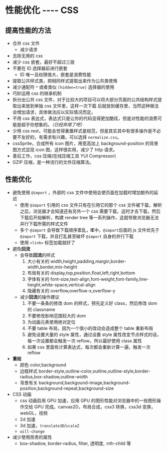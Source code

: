 # 性能优化 ---- CSS

## 提高性能的方法

- 合并 css 文件
  - 减少请求
- 去除无用的 css
- 减少 css 嵌套，最好不超过三层
- 不要在 ID 选择器前进行嵌套
  - ID 唯一且权限值大，嵌套是浪费性能
- 提取公共样式类，把相同样式提取出来作为公共类使用
- 减少通配符 `*` 或者类似 `[hidden=true]` 选择器的使用
- 巧妙运用 css 的继承机制
- 拆分出公共 css 文件，对于比较大的项目可以将大部分页面的公共结构样式提取出来放到单独 css 文件里，这样一次下载 后就放到缓存里，当然这种做法会增加请求，具体做法应以实际情况而定。
- 不用 css 表达式，表达式只是让你的代码显得更加酷炫，但是对性能的浪费可能是超乎你想象的。_（已经弃用了吧）_
- 少用 css rest，可能会觉得重置样式是规范，但是其实其中有很多操作是不必要不友好的，有需求有兴趣，可以选择 `normalize.css`。
- cssSprite，合成所有 icon 图片，用宽高加上 background-position 的背景图方式显现 icon 图，这样很实用，减少了 http 请求。
- 善后工作，css 压缩(在线压缩工具 YUI Compressor)
- GZIP 压缩，是一种流行的文件压缩算法。

## 性能优化

- 避免使用 `@import` ，外部的 css 文件中使用会使页面在加载时增加额外的延迟
  - 使用 `@import` 引用的 css 文件只有在引用它的那个 css 文件被下载，解析之后，浏览器才会知道还有另外一个 css 需要下载，这时才去下载，然后下载后开始解析，构建 render tree 等一系列操作，这就导致浏览器无法并行下载所需的样式文件
  - 多个 `@import` 会导致下载顺序紊乱，**IE**中，`@import`后面的 js 文件优先于 `@import` 下载，并且打乱甚至破坏 `@import` 自身的并行下载
  - 使用 `<link>` 标签加载就好了
- 避免**回流**
  - 会导致**回流**的样式
    1. 大小有关的 width,height,padding,margin,border-width,border,min-height
    2. 布局有关的 display,top,position,float,left,right,bottom
    3. 字体有关的 font-size,text-align,font-weight,font-family,line-height,white-space,vertical-align
    4. 隐藏有关的 overflow,overflow-x,overflow-y
  - 减少**回流**的操作建议
    1.  不要一条条的修改 dom 的样式，预先定义好 class，然后修改 dom 的 classname
    2.  不要修改影响范围较大的 dom
    3.  为动画元素使用绝对定位
    4.  不要 table 布局，因为一个很小的改动会造成整个 table 重新布局
    5.  避免设置大量的 style 属性，通过设置 style 属性改变节点样式的话，每一次设置都会触发一次 reflow，所以最好使用 class 属性
    6.  如果 css 里面有计算表达式，每次都会重新计算一遍，触发一次 reflow
- **重绘**
  - 颜色 color,background
  - 边框样式 border-style,outline-color,outline,outline-style,border-radius,box-shadow,outline-width
  - 背景有关 background,backgound-image,background-position,background-repeat,background-size
- CSS 动画
  - css 动画启用 GPU 加速，应用 GPU 的图形性能对浏览器中的一些图形操作交给 GPU 完成。canvas2D，布局合成，css3 转换，css3d 变换，webGL，视频
  - 2d 加速
  - 3d 加速，`translate3D`/`scaleZ`
  - `will-change`
- 减少使用昂贵的属性
  - box-shadow, border-radius, filter, 透明度, :nth-child 等
